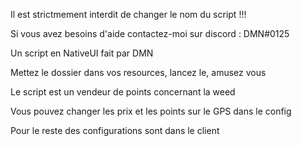Il est strictmement interdit de changer le nom du script !!!

Si vous avez besoins d'aide contactez-moi sur discord : DMN#0125

Un script en NativeUI fait par DMN

Mettez le dossier dans vos resources, lancez le, amusez vous

Le script est un vendeur de points concernant la weed

Vous pouvez changer les prix et les points sur le GPS dans le config

Pour le reste des configurations sont dans le client
